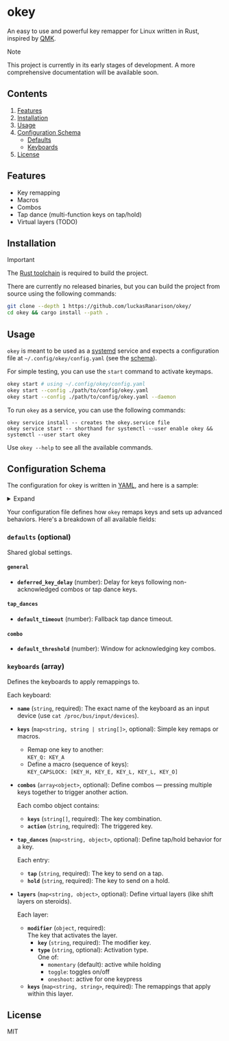 # okey

An easy to use and powerful key remapper for Linux written in Rust, inspired by [QMK](https://qmk.fm/).

> [!NOTE]
> This project is currently in its early stages of development. A more comprehensive documentation will be available soon.

## Contents

1. [Features](#features)
2. [Installation](#installation)
3. [Usage](#usage)
4. [Configuration Schema](#configuration-schema)
    - [Defaults](#defaults-optional)
    - [Keyboards](#keyboards-array)
5. [License](#license)

## Features

- Key remapping
- Macros
- Combos
- Tap dance (multi-function keys on tap/hold)
- Virtual layers (TODO)

## Installation

> [!IMPORTANT]
> The [Rust toolchain](https://rustup.rs/) is required to build the project.

There are currently no released binaries, but you can build the project from source using the following commands:

```bash
git clone --depth 1 https://github.com/luckasRanarison/okey/
cd okey && cargo install --path .
```

## Usage

`okey` is meant to be used as a [systemd](https://github.com/systemd/systemd) service and expects a configuration file at `~/.config/okey/config.yaml` (see the [schema](#configuration-schema)).

For simple testing, you can use the `start` command to activate keymaps.

```bash
okey start # using ~/.config/okey/config.yaml
okey start --config ./path/to/config/okey.yaml
okey start --config ./path/to/config/okey.yaml --daemon
```

To run `okey` as a service, you can use the following commands:

```
okey service install -- creates the okey.service file
okey service start -- shorthand for systemctl --user enable okey && systemctl --user start okey
```

Use `okey --help` to see all the available commands.

## Configuration Schema

The configuration for okey is written in [YAML](https://yaml.org/), and here is a sample:

<details>

<summary>Expand</summary>

```yaml
defaults:
  general:
    deferred_key_delay: 80
  tap_dance:
    default_timeout: 200
  combo:
    default_threshold: 50

keyboards:
  - name: "AT Translated Set 2 keyboard"

    keys:
      KEY_Q: KEY_A
      KEY_CAPSLOCK: [KEY_H, KEY_E, KEY_L, KEY_L, KEY_O]

    combos:
      - keys: [KEY_D, KEY_F]
        action: KEY_LEFTCTRL

    tap_dances:
      KEY_S:
        tap: KEY_S
        hold: KEY_LEFTSHIFT

    layers:
      my_layer:
        modifier:
          key: KEY_C
          # type: momentary (default) | toggle | oneshoot
        keys:
          KEY_A: KEY_D
```

</details>


Your configuration file defines how `okey` remaps keys and sets up advanced behaviors. Here's a breakdown of all available fields:

### `defaults` (optional)

Shared global settings.

#### **`general`**

- **`deferred_key_delay`** (number): Delay for keys following non-acknowledged combos or tap dance keys.

#### **`tap_dances`**

- **`default_timeout`** (number): Fallback tap dance timeout.

#### **`combo`**

- **`default_threshold`** (number): Window for acknowledging key combos.

### `keyboards` (array)

Defines the keyboards to apply remappings to.

Each keyboard:

- **`name`** (`string`, required): The exact name of the keyboard as an input device (use `cat /proc/bus/input/devices`).

- **`keys`** (`map<string, string | string[]>`, optional): Simple key remaps or macros.  

  - Remap one key to another:  
    `KEY_Q: KEY_A`  
  - Define a macro (sequence of keys):  
    `KEY_CAPSLOCK: [KEY_H, KEY_E, KEY_L, KEY_L, KEY_O]`

- **`combos`** (`array<object>`, optional): Define combos — pressing multiple keys together to trigger another action.
  
  Each combo object contains:
  - **`keys`** (`string[]`, required): The key combination.
  - **`action`** (`string`, required): The triggered key.

- **`tap_dances`** (`map<string, object>`, optional): Define tap/hold behavior for a key.
  
  Each entry:
  - **`tap`** (`string`, required): The key to send on a tap.
  - **`hold`** (`string`, required): The key to send on a hold.

- **`layers`** (`map<string, object>`, optional): Define virtual layers (like shift layers on steroids).

  Each layer:
  - **`modifier`** (`object`, required):  
    The key that activates the layer.
    - **`key`** (`string`, required): The modifier key.
    - **`type`** (`string`, optional): Activation type.  
      One of:  
      - `momentary` (default): active while holding
      - `toggle`: toggles on/off
      - `oneshoot`: active for one keypress
  - **`keys`** (`map<string, string>`, required):  The remappings that apply within this layer.

## License

MIT
